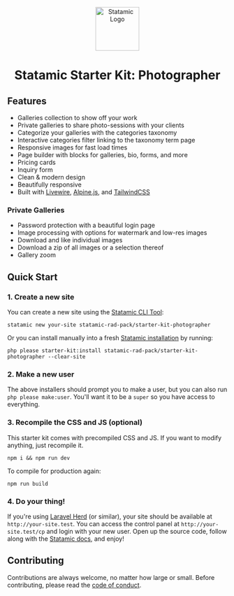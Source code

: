 <!-- statamic:hide --><p align="center"><img src="https://statamic.com/assets/branding/Statamic-Logo-Rad.png" width="100" alt="Statamic Logo" /></p>
<h1 align="center">
    Statamic Starter Kit: Photographer
</h1>
<!-- /statamic:hide -->

## Features
- Galleries collection to show off your work
- Private galleries to share photo-sessions with your clients
- Categorize your galleries with the categories taxonomy
- Interactive categories filter linking to the taxonomy term page
- Responsive images for fast load times
- Page builder with blocks for galleries, bio, forms, and more
- Pricing cards
- Inquiry form
- Clean & modern design
- Beautifully responsive
- Built with [Livewire](https://livewire.laravel.com/), [Alpine.js](https://github.com/alpinejs/alpine), and [TailwindCSS](https://tailwindcss.com)

### Private Galleries
- Password protection with a beautiful login page
- Image processing with options for watermark and low-res images
- Download and like individual images
- Download a zip of all images or a selection thereof
- Gallery zoom

## Quick Start

### 1. Create a new site

You can create a new site using the [Statamic CLI Tool](https://github.com/statamic/cli):

```
statamic new your-site statamic-rad-pack/starter-kit-photographer
```

Or you can install manually into a fresh [Statamic installation](https://statamic.dev/installation) by running:

```
php please starter-kit:install statamic-rad-pack/starter-kit-photographer --clear-site
```

### 2. Make a new user

The above installers should prompt you to make a user, but you can also run `php please make:user`. You'll want it to be a `super` so you have access to everything.

### 3. Recompile the CSS and JS (optional)

This starter kit comes with precompiled CSS and JS. If you want to modify anything, just recompile it.

```
npm i && npm run dev
```

To compile for production again:

```
npm run build
```

### 4. Do your thing!

If you're using [Laravel Herd](https://herd.laravel.com/) (or similar), your site should be available at `http://your-site.test`. You can access the control panel at `http://your-site.test/cp` and login with your new user. Open up the source code, follow along with the [Statamic docs](https://statamic.dev), and enjoy!

## Contributing

Contributions are always welcome, no matter how large or small. Before contributing, please read the [code of conduct](https://github.com/statamic/cms/wiki/Code-of-Conduct).
